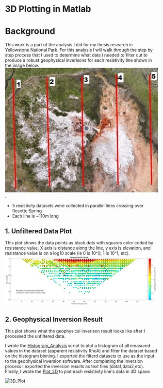 # 3D Plotting in Matlab

# Background
This work is a part of the analysis I did for my thesis research in Yellowstone National Park. For this analysis I will walk through the step by step process that I used to determine what data I needed to filter out to produce a robust geophysical inverisons for each resistivity line shown in the image below.                         
![location](https://github.com/nsmeltz/Portfolio/blob/e0854428d17b28c55d054287d20d37b9beadd2d0/3D%20Resistivity%20Data%20Analysis%20&%20Plotting/Images/GE_lines.jpg).   
   - 5 resistivity datasets were collected in parallel lines crossing over Rosette Spring
   - Each line is ~110m long 

## 1. Unfiltered Data Plot
This plot shows the data points as black dots with squares color coded by resistance value. X axis is distance along the line, y axis is elevation, and resistance value is on a log10 scale (ie 0 is 10^0, 1 is 10^1, etc).
![pseudosection](https://github.com/nsmeltz/Portfolio/blob/2caf45f5f5f814df68e37868dd720ea45b248872/3D%20Resistivity%20Data%20Analysis%20&%20Plotting/Images/pseudosection.png)

## 2. Geophysical Inversion Result
This plot shows what the geophysical inverison result looks like after I processed the unfiltered data. 








I wrote the [Histogram_Analysis](https://github.com/nsmeltz/Portfolio/blob/5d112a6feae2a677e499fa393df0d06c5cee5071/3D_Plotting_Matlab/Histogram_Analysis.m) script to plot a histogram of all measured values in the dataset (apparent resistivity RhoA) and filter the dataset based on the histogram binning. I exported the filterd datasets to use as the input to the geophysical inversion software. After completing the inversion process I exported the inversion results as text files (data1,data2,etc). Finally, I wrote the [Plot_3D](https://github.com/nsmeltz/Portfolio/blob/b673fa2bb33fbfb285dd71ec9c3d548f5b0105e2/3D_Plotting_Matlab/Plot_3D.m) to plot each resistivity line's data in 3D space.

![3D_Plot](https://github.com/nsmeltz/Portfolio/blob/b673fa2bb33fbfb285dd71ec9c3d548f5b0105e2/3D_Plotting_Matlab/Images/3D_plot.png)

